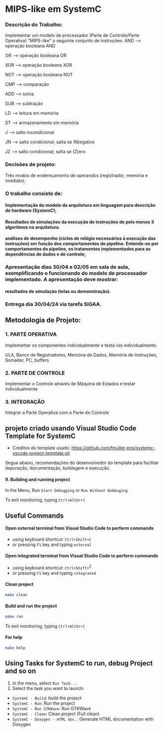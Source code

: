 #  MIPS-like em SystemC
###  Descrição do Trabalho:
 Implementar um modelo de processador (Parte de Controle/Parte Operativa)  "MIPS-like" o seguinte conjunto de instruções:
AND —> operação booleana AND

OR —> operação booleana OR

XOR —> operação booleana XOR

NOT —> operação booleana NOT

CMP —> comparação

ADD —> soma

SUB —> subtração

LD —> leitura em memória

ST —> armazenamento em memória

J —> salto incondicional

JN —> salto condicional; salta se (N)egativo

JZ —> salto condicional; salta se (Z)ero

### Decisões de projeto:
 Três modos de endereçamento de operandos (registrador, memória e imediato);

### O trabalho consiste de:

#### Implementação do modelo da arquitetura em linguagem para descrição de hardware (SystemC);

#### Resultados de simulações da execução de instruções de pelo menos 3 algoritmos na arquitetura.

#### análises de desempenho (ciclos de relógio necessários à execução das instruções) em função dos comportamentos do pipeline. Entende-se por comportamentos do pipeline, os tratamentos implementados para as dependências de dados e de controle;

 

### Apresentação dias 30/04 e 02/05 em sala de aula, exemplificando o funcionando do modelo de processador implementado. A apresentação deve mostrar:

#### resultados de simulação (telas ou demonstração).

 

### Entrega dia 30/04/24 via tarefa SIGAA.
 

## Metodologia de Projeto:

### 1. PARTE OPERATIVA

Implementar os componentes individualmente e testá-los individualmente.

ULA, Banco de Registradores, Memória de Dados, Memória de Instruções, Somador, PC, buffers

### 2. PARTE DE CONTROLE

Implementar o Controle através de Máquina de Estados e testar individualmente

### 3. INTEGRAÇÃO

Integrar a Parte Operativa com a Parte de Controle



## projeto criado usando Visual Studio Code Template for SystemC
- Creditos do template usado: https://github.com/fmuller-pns/systemc-vscode-project-template.git

Segue abaixo, recomendações do desenvolvedor do template para facilitar depuração, documentação, buildagem e execução.


#### 9. Building and running project
In the Menu, Run `Start Debugging` or `Run Without Debbuging`

To exit monitoring, typing `Ctrl+AltGr+]`

## Useful Commands 

#### Open external terminal from Visual Studio Code to perform commands

  * using keyboard shortcut: `Ctrl+Shift+C`
  * or pressing `F1` key and typing `external`

#### Open integrated terminal from Visual Studio Code to perform commands

  * using keyboard shortcut: `Ctrl+Shift+`<sup>2</sup>
  * or pressing `F1` key and typing `integrated`

#### Clean project
```bash
make clean
```

#### Build and run the project
```bash
make run
```
To exit monitoring, typing `Ctrl+AltGr+]`

#### For help
```bash
make help
```

## Using Tasks for SystemC to run, debug Project and so on

1. In the menu, select `Run Task...`
2. Select the task you want to launch:
- `SystemC - Build`: build the project
- `SystemC - Run`: Run the project
- `SystemC - Run GTKWave`: Run GTKWave
- `SystemC - Clean`: Clean project (Full clean)  
- `SystemC - Doxygen - HTML doc.`: Generate HTML documentation with Doxygen
